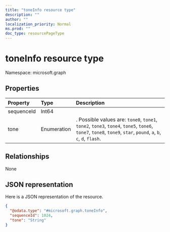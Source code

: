 ```yaml
---
title: "toneInfo resource type"
description: ""
author: ""
localization_priority: Normal
ms.prod: ""
doc_type: resourcePageType
---
```


# toneInfo resource type


Namespace: microsoft.graph



## Properties
|Property|Type|Description|
|:---|:---|:---|
|sequenceId|Int64||
|tone|Enumeration|. Possible values are: `tone0`, `tone1`, `tone2`, `tone3`, `tone4`, `tone5`, `tone6`, `tone7`, `tone8`, `tone9`, `star`, `pound`, `a`, `b`, `c`, `d`, `flash`.|

## Relationships
None

## JSON representation
Here is a JSON representation of the resource.
<!-- {
  "blockType": "resource",
  "@odata.type": "microsoft.graph.toneInfo"
}
-->
``` json
{
  "@odata.type": "#microsoft.graph.toneInfo",
  "sequenceId": 1024,
  "tone": "String"
}
```


